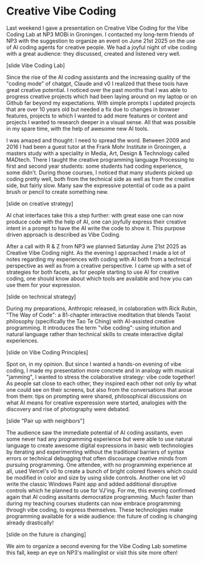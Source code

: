 # Creative Vibe Coding

Last weekend I gave a presentation on Creative Vibe Coding for the Vibe Coding Lab at NP3 MOBi in Groningen. I contacted my long-term friends of NP3 with the suggestion to organize an event on June 21st 2025 on the use of AI coding agents for creative people. We had a joyful night of vibe coding with a great audience: they discussed, created and listened very well.

[slide Vibe Coding Lab]

Since the rise of the AI coding assistants and the increasing quality of the "coding mode" of chatgpt, Claude and v0 I realized that these tools have great creative potential. I noticed over the past months that I was able to progress creative projects which had been laying around on my laptop or on Github far beyond my expectations. With simple prompts I updated projects that are over 10 years old but needed a fix due to changes in browser features, projects to which I wanted to add more features or content and projects I wanted to research deeper in a visual sense. All that was possible in my spare time, with the help of awesome new AI tools.

I was amazed and thought: I need to spread the word. Between 2009 and 2016 I had been a guest tutor at the Frank Mohr Institute in Groningen, a masters study with a speciality in Media, Art, Design & Technology called MADtech. There I taught the creative programming language Processing to first and second year students: some students had coding experience, some didn't. During those courses, I noticed that many students picked up coding pretty well, both from the technical side as well as from the creative side, but fairly slow. Many saw the expressive potential of code as a paint brush or pencil to create something new.

[slide on creative strategy]

AI chat interfaces take this a step further: with great ease one can now produce code with the help of AI, one can joyfully express their creative intent in a prompt to have the AI write the code to show it. This purpose driven approach is described as Vibe Coding. 

After a call with R & Z from NP3 we planned Saturday June 21st 2025 as Creative Vibe Coding night. As the evening I approached I made a lot of notes regarding my experiences with coding with AI both from a technical perspective as well as from a creative perspective. I came up with a set of strategies for both facets, as for people starting to use AI for creative coding, one should know about which tools are available and how you can use them for your expression.

[slide on technical strategy]

During my preparations, Anthropic released, in colaboration with Rick Rubin, "The Way of Code": a 81-chapter interactive meditation that blends Taoist philosophy (specifically the Tao Te Ching) with AI-assisted creative programming. It introduces the term "vibe coding": using intuition and natural language rather than technical skills to create interactive digital experiences.

[slide on Vibe Coding Principles]

Spot on, in my opinion. But since I wanted a hands-on evening of vibe coding, I made my presentation more concrete and in analogy with musical "jamming", I wanted to stress the colaborative strategy: vibe code together! As people sat close to each other, they inspired each other not only by what one could see on their screens, but also from the conversations that arose from them: tips on prompting were shared, philosophical discussions on what AI means for creative experession were started, analogies with the discovery and rise of photography were debated.

[slide "Pair up with neighbors"]

The audience saw the immediate potential of AI coding assitants, even some never had any programming experience but were able to use natural language to create awesome digital expressions in basic web technologies by iterating and experimenting without the traditional barriers of syntax errors or technical debugging that often discourage creative minds from pursuing programming. One attendee, with no programming experience at all, used Vercel's v0 to create a bunch of bright colored flowers which could be modified in color and size by using slide controls. Another one let v0 write the classic Windows Paint app and added additional disruptive controls which he planned to use for VJ'ing. For me, this evening confirmed again that AI coding assitants democratize programming. Much faster than during my teaching courses students can now embrace programming through vibe coding, to express themselves. These technologies make programming available for a wide audience: the future of coding is changing already drastically!

[slide on the future is changing]

We aim to organize a second evening for the Vibe Coding Lab sometime this fall, keep an eye on NP3's mailinglist or visit this site more often!
